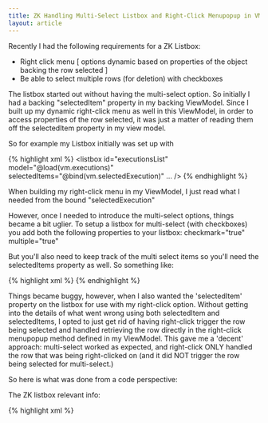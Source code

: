 ```yaml
---
title: ZK Handling Multi-Select Listbox and Right-Click Menupopup in VM
layout: article
---
```

Recently I had the following requirements for a ZK Listbox:

* Right click menu [ options dynamic based on properties of the object backing the row selected ]
* Be able to select multiple rows (for deletion) with checkboxes

The listbox started out without having the multi-select option. So initially I had a backing "selectedItem" property in my 
backing ViewModel. Since I built up my dynamic right-click menu as well in this ViewModel, in order to access properties of the
row selected, it was just a matter of reading them off the selectedItem property in my view model.

So for example my Listbox initially was set up with

{% highlight xml %}
<listbox id="executionsList" model="@load(vm.executions)"
	selectedItems="@bind(vm.selectedExecution)" ... />
{% endhighlight %}

When building my right-click menu in my ViewModel, I just read what I needed from the bound "selectedExecution"

However, once I needed to introduce the multi-select options, things became a bit uglier. To setup a listbox for multi-select (with checkboxes)
you add both the following properties to your listbox: checkmark="true" multiple="true"

But you'll also need to keep track of the multi select items so you'll need the selectedItems property as well. So something like:

{% highlight xml %}
<listbox id="executionsList" model="@load(vm.executions)"
	 selectedItems="@bind(vm.selectedExecutions)" 
	 checkmark="true" multiple="true">
{% endhighlight %}

Things became buggy, however, when I also wanted the 'selectedItem' property on the listbox for use with my right-click option. Without getting into
the details of what went wrong using both selectedItem and selectedItems, I opted to just get rid of having right-click trigger the row being selected
and handled retrieving the row directly in the right-click menupopup method defined in my ViewModel. This gave me a 'decent' approach: multi-select worked as expected,
and right-click ONLY handled the row that was being right-clicked on (and it did NOT trigger the row being selected for multi-select.)

So here is what was done from a code perspective:

The ZK listbox relevant info:

{% highlight xml %}
<listbox id="executionsList" model="@load(vm.executions)"
		 selectedItems="@bind(vm.selectedExecutions)" 
		 checkmark="true" multiple="true">
	<listhead sizable="true">
		 <!-- not shown for brevity -->
	</listhead> 
	<template name="model" var="item">
		<listitem  
			onRightClick="@command('getExecMenuPopup', target=event.target, execution=item)">
{% endhighlight %}

In order to disable having right-click trigger the row selection, add the following to your zk.xml file:

{% highlight xml %}
<library-property>
	<name>org.zkoss.zul.listbox.rightSelect</name>
	<value>false</value>
</library-property>
{% endhighlight %}

In my ViewModel I built up my menupopup...

{% highlight java %}
@Command
public void getExecMenuPopup(@BindingParam("target") Component target, @BindingParam("execution") final Execution content) {
	Menupopup menuPopup = new Menupopup(); 

	menuPopup.setPage(target.getPage());
	menuPopup.setWidth("150");
	 
	Menuitem viewSpec = new Menuitem("View Details [ "+execution.getId()+" ]");
	viewSpec.addEventListener("onClick", new EventListener() {
		public void onEvent(Event evt) throws Exception {
			viewDetails(content);
		}
	});
	menuPopup.appendChild(viewSpec);
	
	//other items
{% endhighlight %}